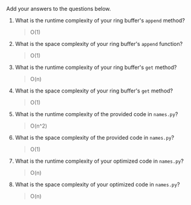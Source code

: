 Add your answers to the questions below.

1. What is the runtime complexity of your ring buffer's `append` method?

   > O(1)

2. What is the space complexity of your ring buffer's `append` function?

   > O(1)

3. What is the runtime complexity of your ring buffer's `get` method?

   > O(n)

4. What is the space complexity of your ring buffer's `get` method?
   > O(1)

5) What is the runtime complexity of the provided code in `names.py`?

   > O(n^2)

6. What is the space complexity of the provided code in `names.py`?

   > O(1)

7. What is the runtime complexity of your optimized code in `names.py`?

   > O(n)

8. What is the space complexity of your optimized code in `names.py`?
   > O(n)
